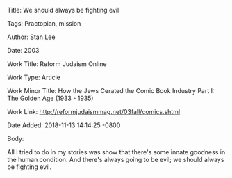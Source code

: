 Title:  We should always be fighting evil

Tags:   Practopian, mission

Author: Stan Lee

Date:   2003

Work Title: Reform Judaism Online

Work Type: Article

Work Minor Title: How the Jews Cerated the Comic Book Industry Part I: The Golden Age (1933 - 1935)

Work Link: http://reformjudaismmag.net/03fall/comics.shtml

Date Added: 2018-11-13 14:14:25 -0800

Body: 

All I tried to do in my stories was show that there's some innate goodness in the human condition. And there's always going to be evil; we should always be fighting evil.

